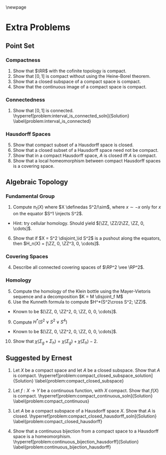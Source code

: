 \newpage
# Extra Problems

## Point Set

### Compactness

1. Show that $\RR$ with the cofinite topology is compact.
2. Show that $[0, 1]$ is compact without using the Heine-Borel theorem.
3. Show that a closed subspace of a compact space is compact.
4. Show that the continuous image of a compact space is compact.

### Connectedness

1. Show that $[0, 1]$ is connected.
  \hyperref[problem:interval_is_connected_soln]{Solution} \label{problem:interval_is_connected}

### Hausdorff Spaces

5. Show that compact subset of a Hausdorff space is closed.
6. Show that a closed subset of a Hausdorff space need not be compact.
7. Show that in a compact Hausdorff space, $A$ is closed iff $A$ is compact.
3. Show that a local homeomorphism between compact Hausdorff spaces is a covering space.

## Algebraic Topology

### Fundamental Group

1. Compute $\pi_1(X)$ where $X \definedas S^2/\sim$, where $x\sim -x$ only for $x$ on the equator $S^1 \injects S^2$.
  - Hint: try cellular homology. Should yield $[\ZZ, \ZZ/2\ZZ, \ZZ, 0, \cdots]$.
6. Show that if $X = S^2 \disjoint_\id S^2$ is a pushout along the equators, then $H_n(X) = [\ZZ, 0, \ZZ^3, 0, \cdots]$.

### Covering Spaces
4. Describe all connected covering spaces of $\RP^2 \vee \RP^2$.

### Homology
5. Compute the homology of the Klein bottle using the Mayer-Vietoris sequence and a decomposition $K = M \disjoint_f M$
7. Use the Kunneth formula to compute $H^*(S^2\cross S^2; \ZZ)$.
  - Known to be $[\ZZ, 0, \ZZ^2, 0, \ZZ, 0, 0, \cdots]$.
9. Compute $H^*(S^2 \vee S^2 \vee S^4)$
  - Known to be $[\ZZ, 0, \ZZ^2, 0, \ZZ, 0, 0, \cdots]$.
10. Show that $\chi(\Sigma_g + \Sigma_h) = \chi(\Sigma_g)  + \chi(\Sigma_h) - 2$.

## Suggested by Ernest

1. Let $X$ be a compact space and let $A$ be a closed subspace. 
  Show that $A$ is compact. 
  \hyperref[problem:compact_closed_subspace_solution]{Solution} \label{problem:compact_closed_subspace}

3. Let $f : X \to Y$ be a continuous function, with $X$ compact. 
  Show that $f(X)$ is compact.
  \hyperref[problem:compact_continuous_soln]{Solution} \label{problem:compact_continuous}

4. Let $A$ be a compact subspace of a Hausdorff space $X$. 
  Show that $A$ is closed.
  \hyperref[problem:compact_closed_hausdorff_soln]{Solution} \label{problem:compact_closed_hausdorff}

6. Show that a continuous bijection from a compact space to a Hausdorff space is a homeomorphism.
  \hyperref[problem:continuous_bijection_hausdorff]{Solution} \label{problem:continuous_bijection_hausdorff}


